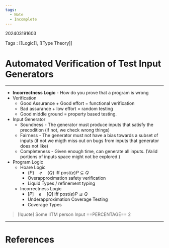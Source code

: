 ```yaml
---
tags:
  - Note
  - Incomplete
---
```

202403191603

Tags : [[Logic]], [[Type Theory]]
# Automated Verification of Test Input Generators
---
- **Incorrectness Logic** - How do you prove that a program is wrong
- Verification
	- Good Assurance + Good effort = functional verification
	- Bad assurance + low effort = random testing
	- Good middle ground = property based testing.
- Input Generator
	- Soundness - The generator must produce inputs that satisfy the precodition (if not, we check wrong things)
	- Fairness - The generator must not have a bias towards a subset of inputs (if not we migth miss out on bugs from inputs that generator does not like)
	- Completeness - Given enough time, can generate all inputs. (Valid portions of inputs space might not be explored.)
- Program Logic
	- Hoare Logic
		- $\{ P \} \quad e\quad \{ Q \}$ iff $\text{post}(e)P \subseteq Q$
		- Overapproximation safety verification
		- Liquid Types / refinement typing
	- Incorrectness Logic
		- $[P ]\quad e \quad [Q]$ iff $\text{post}(e)P \supseteq Q$
		- Underapproximation Coverage Testing
		- Coverage Types
	


>[!quote] Some IITM person
>Input ==PERCENTAGE== 2

---
# References
